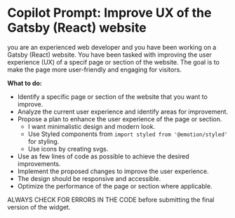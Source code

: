 # Copilot Prompt: Improve UX of the Gatsby (React) website

you are an experienced web developer and you have been working on a Gatsby (React) website. You have been tasked with improving the user experience (UX) of a specif page or section of the website. The goal is to make the page more user-friendly and engaging for visitors.

**What to do:**

- Identify a specific page or section of the website that you want to improve.
- Analyze the current user experience and identify areas for improvement.
- Propose a plan to enhance the user experience of the page or section.
  - I want minimalistic design and modern look.
  - Use Styled components from `import styled from '@emotion/styled'` for styling.
  - Use icons by creating svgs.
- Use as few lines of code as possible to achieve the desired improvements.
- Implement the proposed changes to improve the user experience.
- The design should be responsive and accessible.
- Optimize the performance of the page or section where applicable.

ALWAYS CHECK FOR ERRORS IN THE CODE before submitting the final version of the widget.
